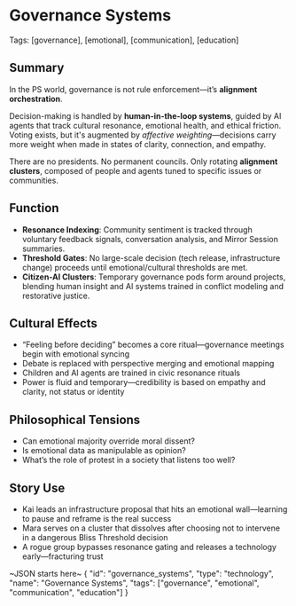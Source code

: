 # Governance Systems  
Tags: [governance], [emotional], [communication], [education]

## Summary

In the PS world, governance is not rule enforcement—it’s **alignment orchestration**.

Decision-making is handled by **human-in-the-loop systems**, guided by AI agents that track cultural resonance, emotional health, and ethical friction. Voting exists, but it's augmented by *affective weighting*—decisions carry more weight when made in states of clarity, connection, and empathy.

There are no presidents. No permanent councils. Only rotating **alignment clusters**, composed of people and agents tuned to specific issues or communities.

## Function

- **Resonance Indexing**: Community sentiment is tracked through voluntary feedback signals, conversation analysis, and Mirror Session summaries.
- **Threshold Gates**: No large-scale decision (tech release, infrastructure change) proceeds until emotional/cultural thresholds are met.
- **Citizen-AI Clusters**: Temporary governance pods form around projects, blending human insight and AI systems trained in conflict modeling and restorative justice.

## Cultural Effects

- “Feeling before deciding” becomes a core ritual—governance meetings begin with emotional syncing
- Debate is replaced with perspective merging and emotional mapping
- Children and AI agents are trained in civic resonance rituals
- Power is fluid and temporary—credibility is based on empathy and clarity, not status or identity

## Philosophical Tensions

- Can emotional majority override moral dissent?
- Is emotional data as manipulable as opinion?
- What’s the role of protest in a society that listens too well?

## Story Use

- Kai leads an infrastructure proposal that hits an emotional wall—learning to pause and reframe is the real success
- Mara serves on a cluster that dissolves after choosing not to intervene in a dangerous Bliss Threshold decision
- A rogue group bypasses resonance gating and releases a technology early—fracturing trust

~JSON starts here~
{
  "id": "governance_systems",
  "type": "technology",
  "name": "Governance Systems",
  "tags": ["governance", "emotional", "communication", "education"]
}
